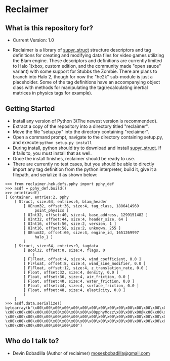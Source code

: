 # Reclaimer

## What is this repository for?

* Current Version: 1.0

* Reclaimer is a library of [supyr_struct](https://bitbucket.org/moses_of_egypt/supyr_struct) structure descriptors and tag definitions for creating and modifying data files for video games utilizing the Blam engine. These descriptors and definitions are currently limited to Halo 1(xbox, custom edition, and the community made "open sauce" variant) with some support for Stubbs the Zombie. There are plans to branch into Halo 2, though for now the "he2k" sub-module is just a placeholder. Some of the tag definitions have an accompanying object class with methods for manipulating the tag(recalculating inertial matrices in physics tags for example).

## Getting Started

* Install any version of Python 3(The newest version is recommended).
* Extract a copy of the repository into a directory titled "reclaimer".
* Move the file "setup.py" into the directory containing "reclaimer".
* Open a command prompt, navigate to the directory containing setup.py, and execute:```python setup.py install```
* During install, python should try to download and install [supyr_struct](https://bitbucket.org/moses_of_egypt/supyr_struct). If it fails to, you must install that as well.
* Once the install finishes, reclaimer should be ready to use.
* There are currently no test cases, but you should be able to directly import any tag definition from the python interpreter, build it, give it a filepath, and serialize it as shown below:
```
>>> from reclaimer.hek.defs.pphy import pphy_def
>>> asdf = pphy_def.build()
>>> print(asdf)
[ Container, entries:2, pphy
    [ Struct, size:64, entries:6, blam_header
        [ UEnum32, offset:36, size:4, tag_class, 1886414969
             point_physics ]
        [ UInt32, offset:40, size:4, base_address, 1299151482 ]
        [ UInt32, offset:44, size:4, header_size, 64 ]
        [ UInt16, offset:56, size:2, version, 1 ]
        [ UInt16, offset:58, size:2, unknown, 255 ]
        [ UEnum32, offset:60, size:4, engine_id, 1651269997
             halo_1 ]
        ]
    [ Struct, size:64, entries:9, tagdata
        [ Bool32, offset:0, size:4, flags, 0
            ]
        [ FlFloat, offset:4, size:4, wind_coefficient, 0.0 ]
        [ FlFloat, offset:8, size:4, wind_sine_modifier, 0.0 ]
        [ FlFloat, offset:12, size:4, z_translation_rate, 0.0 ]
        [ Float, offset:32, size:4, density, 0.0 ]
        [ Float, offset:36, size:4, air_friction, 0.0 ]
        [ Float, offset:40, size:4, water_friction, 0.0 ]
        [ Float, offset:44, size:4, surface_friction, 0.0 ]
        [ Float, offset:48, size:4, elasticity, 0.0 ]
        ]
    ]
>>> asdf.data.serialize()
bytearray(b'\x00\x00\x00\x00\x00\x00\x00\x00\x00\x00\x00\x00\x00\x00\x00\x00\x00\x00\x00\x00\x00\x00\x00\x00\x00\x00
\x00\x00\x00\x00\x00\x00\x00\x00\x00\x00pphyMozz\x00\x00\x00@\x00\x00\x00\x00\x00\x00\x00\x00\x00\x01\x00\xffblam
\x00\x00\x00\x00\x00\x00\x00\x00\x00\x00\x00\x00\x00\x00\x00\x00\x00\x00\x00\x00\x00\x00\x00\x00\x00\x00\x00\x00
\x00\x00\x00\x00\x00\x00\x00\x00\x00\x00\x00\x00\x00\x00\x00\x00\x00\x00\x00\x00\x00\x00\x00\x00\x00\x00\x00\x00
\x00\x00\x00\x00\x00\x00\x00\x00')
```

## Who do I talk to?

* Devin Bobadilla (Author of reclaimer) mosesbobadilla@gmail.com